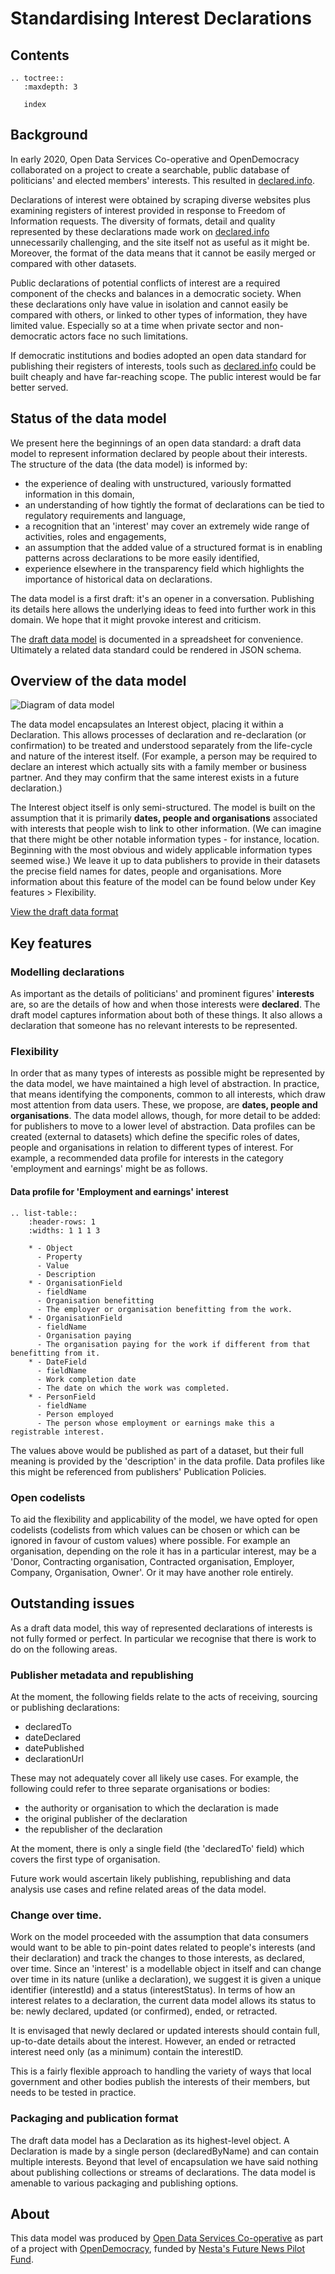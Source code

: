 Standardising Interest Declarations
===================================

## Contents

```eval_rst
.. toctree::
   :maxdepth: 3

   index

```

## Background

In early 2020, Open Data Services Co-operative and OpenDemocracy collaborated on a project to create a searchable, public database of politicians' and elected members' interests. This resulted in [declared.info](http://declared.info/).

Declarations of interest were obtained by scraping diverse websites plus examining registers of interest provided in response to Freedom of Information requests. The diversity of formats, detail and quality represented by these declarations made work on [declared.info](http://declared.info/) unnecessarily challenging, and the site itself not as useful as it might be. Moreover, the format of the data means that it cannot be easily merged or compared with other datasets.

Public declarations of potential conflicts of interest are a required component of the checks and balances in a democratic society. When these declarations only have value in isolation and cannot easily be compared with others, or linked to other types of information, they have limited value. Especially so at a time when private sector and non-democratic actors face no such limitations.

If democratic institutions and bodies adopted an open data standard for publishing their registers of interests, tools such as [declared.info](http://declared.info/) could be built cheaply and have far-reaching scope. The public interest would be far better served.

## Status of the data model

We present here the beginnings of an open data standard: a draft data model to represent information declared by people about their interests. The structure of the data (the data model) is informed by:

* the experience of dealing with unstructured, variously formatted information in this domain,
* an understanding of how tightly the format of declarations can be tied to regulatory requirements and language,
* a recognition that an 'interest' may cover an extremely wide range of activities, roles and engagements,
* an assumption that the added value of a structured format is in enabling patterns across declarations to be more easily identified,
* experience elsewhere in the transparency field which highlights the importance of historical data on declarations.

The data model is a first draft: it's an opener in a conversation. Publishing its details here allows the underlying ideas to feed into further work in this domain. We hope that it might provoke interest and criticism.

The [draft data model](https://docs.google.com/spreadsheets/d/1QCVkxi1B-i3xx1lVJXe1ihhQSrgtOEeAxj8CHoFgTVA/edit#gid=0) is documented in a spreadsheet for convenience. Ultimately a related data standard could be rendered in JSON schema.

## Overview of the data model

![Diagram of data model](_assets/UML-interests-data-model.png)

The data model encapsulates an Interest object, placing it within a Declaration. This allows processes of declaration and re-declaration (or confirmation) to be treated and understood separately from the life-cycle and nature of the interest itself. (For example, a person may be required to declare an interest which actually sits with a family member or business partner. And they may confirm that the same interest exists in a future declaration.)

The Interest object itself is only semi-structured. The model is built on the assumption that it is primarily **dates, people and organisations** associated with interests that people wish to link to other information. (We can imagine that there might be other notable information types - for instance, location. Beginning with the most obvious and widely applicable information types seemed wise.) We leave it up to data publishers to provide in their datasets the precise field names for dates, people and organisations. More information about this feature of the model can be found below under Key features > Flexibility.
    
[View the draft data format](https://docs.google.com/spreadsheets/d/1QCVkxi1B-i3xx1lVJXe1ihhQSrgtOEeAxj8CHoFgTVA/edit#gid=0)

## Key features

### Modelling declarations
As important as the details of politicians' and prominent figures' **interests** are, so are the details of how and when those interests were **declared**. The draft model captures information about both of these things. It also allows a declaration that someone has no relevant interests to be represented.

### Flexibility
In order that as many types of interests as possible might be represented by the data model, we have maintained a high level of abstraction. In practice, that means identifying the components, common to all interests, which draw most attention from data users. These, we propose, are **dates, people and organisations**. The data model allows, though, for more detail to be added: for publishers to move to a lower level of abstraction. Data profiles can be created (external to datasets) which define the specific roles of dates, people and organisations in relation to different types of interest. For example, a recommended data profile for interests in the category 'employment and earnings' might be as follows.

#### Data profile for 'Employment and earnings' interest

```eval_rst
.. list-table::
    :header-rows: 1
    :widths: 1 1 1 3

    * - Object
      - Property
      - Value
      - Description
    * - OrganisationField
      - fieldName
      - Organisation benefitting
      - The employer or organisation benefitting from the work.
    * - OrganisationField
      - fieldName
      - Organisation paying
      - The organisation paying for the work if different from that benefitting from it.
    * - DateField
      - fieldName
      - Work completion date
      - The date on which the work was completed. 
    * - PersonField
      - fieldName
      - Person employed
      - The person whose employment or earnings make this a registrable interest. 
```

The values above would be published as part of a dataset, but their full meaning is provided by the 'description' in the data profile. Data profiles like this might be referenced from publishers' Publication Policies. 


### Open codelists
To aid the flexibility and applicability of the model, we have opted for open codelists (codelists from which values can be chosen or which can be ignored in favour of custom values) where possible. For example an organisation, depending on the role it has in a particular interest, may be a 'Donor, Contracting organisation, Contracted organisation, Employer, Company, Organisation, Owner'. Or it may have another role entirely. 


## Outstanding issues
As a draft data model, this way of represented declarations of interests is not fully formed or perfect. In particular we recognise that there is work to do on the following areas.

### Publisher metadata and republishing
At the moment, the following fields relate to the acts of receiving, sourcing or publishing declarations:

- declaredTo
- dateDeclared
- datePublished
- declarationUrl

These may not adequately cover all likely use cases. For example, the following could refer to three separate organisations or bodies: 

- the authority or organisation to which the declaration is made
- the original publisher of the declaration
- the republisher of the declaration

At the moment, there is only a single field (the 'declaredTo' field) which covers the first type of organisation.

Future work would ascertain likely publishing, republishing and data analysis use cases and refine related areas of the data model.

### Change over time.
Work on the model proceeded with the assumption that data consumers would want to be able to pin-point dates related to people's interests (and their declaration) and track the changes to those interests, as declared, over time. Since an 'interest' is a modellable object in itself and can change over time in its nature (unlike a declaration), we suggest it is given a unique identifier (interestId) and a status (interestStatus). In terms of how an interest relates to a declaration, the current data model allows its status to be: newly declared, updated (or confirmed), ended, or retracted.

It is envisaged that newly declared or updated interests should contain full, up-to-date details about the interest. However, an ended or retracted interest need only (as a minimum) contain the interestID.

This is a fairly flexible approach to handling the variety of ways that local government and other bodies publish the interests of their members, but needs to be tested in practice.


### Packaging and publication format
The draft data model has a Declaration as its highest-level object. A Declaration is made by a single person (declaredByName) and can contain multiple interests. Beyond that level of encapsulation we have said nothing about publishing collections or streams of declarations. The data model is amenable to various packaging and publishing options.

## About

This data model was produced by [Open Data Services Co-operative](https://opendataservices.coop/) as part of a project with [OpenDemocracy](https://www.opendemocracy.net/en/), funded by [Nesta's Future News Pilot Fund](https://www.nesta.org.uk/project/future-news-fund/).
